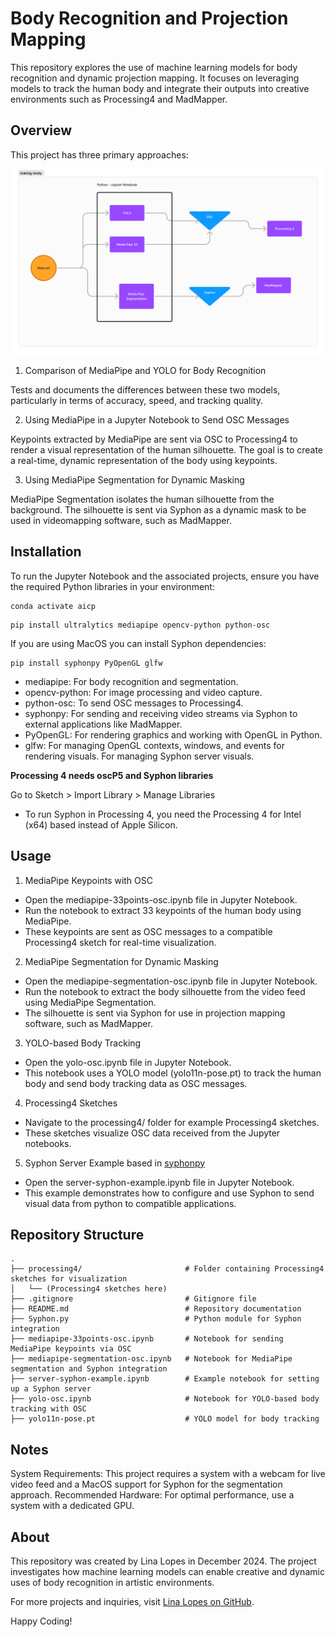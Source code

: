 # Body Recognition and Projection Mapping

This repository explores the use of machine learning models for body recognition and dynamic projection mapping. It focuses on leveraging models to track the human body and integrate their outputs into creative environments such as Processing4 and MadMapper.

## Overview
This project has three primary approaches:

![Tracking Body](tracking-body.png)

1. Comparison of MediaPipe and YOLO for Body Recognition

Tests and documents the differences between these two models, particularly in terms of accuracy, speed, and tracking quality.

2. Using MediaPipe in a Jupyter Notebook to Send OSC Messages

Keypoints extracted by MediaPipe are sent via OSC to Processing4 to render a visual representation of the human silhouette.
The goal is to create a real-time, dynamic representation of the body using keypoints.

3. Using MediaPipe Segmentation for Dynamic Masking

MediaPipe Segmentation isolates the human silhouette from the background.
The silhouette is sent via Syphon as a dynamic mask to be used in videomapping software, such as MadMapper.

## Installation
To run the Jupyter Notebook and the associated projects, ensure you have the required Python libraries in your environment:

```
conda activate aicp
```

```
pip install ultralytics mediapipe opencv-python python-osc
```

If you are using MacOS you can install Syphon dependencies:
```
pip install syphonpy PyOpenGL glfw
```


- mediapipe: For body recognition and segmentation.
- opencv-python: For image processing and video capture.
- python-osc: To send OSC messages to Processing4.
- syphonpy: For sending and receiving video streams via Syphon to external applications like MadMapper.
- PyOpenGL: For rendering graphics and working with OpenGL in Python.
- glfw: For managing OpenGL contexts, windows, and events for rendering visuals. For managing Syphon server visuals.

**Processing 4 needs oscP5 and Syphon libraries**

Go to Sketch > Import Library > Manage Libraries

- To run Syphon in Processing 4, you need the Processing 4 for Intel (x64) based instead of Apple Silicon.

## Usage

1. MediaPipe Keypoints with OSC
- Open the mediapipe-33points-osc.ipynb file in Jupyter Notebook.
- Run the notebook to extract 33 keypoints of the human body using MediaPipe.
- These keypoints are sent as OSC messages to a compatible Processing4 sketch for real-time visualization.

2. MediaPipe Segmentation for Dynamic Masking
- Open the mediapipe-segmentation-osc.ipynb file in Jupyter Notebook.
- Run the notebook to extract the body silhouette from the video feed using MediaPipe Segmentation.
- The silhouette is sent via Syphon for use in projection mapping software, such as MadMapper.

3. YOLO-based Body Tracking
- Open the yolo-osc.ipynb file in Jupyter Notebook.
- This notebook uses a YOLO model (yolo11n-pose.pt) to track the human body and send body tracking data as OSC messages.

4. Processing4 Sketches
- Navigate to the processing4/ folder for example Processing4 sketches.
- These sketches visualize OSC data received from the Jupyter notebooks.

5. Syphon Server Example based in [syphonpy](https://github.com/njazz/syphonpy/tree/master)
- Open the server-syphon-example.ipynb file in Jupyter Notebook.
- This example demonstrates how to configure and use Syphon to send visual data from python to compatible applications.

## Repository Structure

```
.
├── processing4/                       # Folder containing Processing4 sketches for visualization
│   └── (Processing4 sketches here)
├── .gitignore                         # Gitignore file
├── README.md                          # Repository documentation
├── Syphon.py                          # Python module for Syphon integration
├── mediapipe-33points-osc.ipynb       # Notebook for sending MediaPipe keypoints via OSC
├── mediapipe-segmentation-osc.ipynb   # Notebook for MediaPipe segmentation and Syphon integration
├── server-syphon-example.ipynb        # Example notebook for setting up a Syphon server
├── yolo-osc.ipynb                     # Notebook for YOLO-based body tracking with OSC
├── yolo11n-pose.pt                    # YOLO model for body tracking
```

## Notes
System Requirements: This project requires a system with a webcam for live video feed and a MacOS support for Syphon for the segmentation approach.
Recommended Hardware: For optimal performance, use a system with a dedicated GPU.

## About
This repository was created by Lina Lopes in December 2024. The project investigates how machine learning models can enable creative and dynamic uses of body recognition in artistic environments.

For more projects and inquiries, visit [Lina Lopes on GitHub](https://github.com/LinaLopes).

Happy Coding!